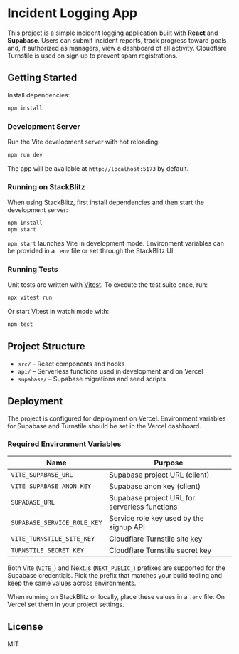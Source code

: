 # Incident Logging App

This project is a simple incident logging application built with **React** and **Supabase**. Users can submit incident reports, track progress toward goals and, if authorized as managers, view a dashboard of all activity. Cloudflare Turnstile is used on sign up to prevent spam registrations.

## Getting Started

Install dependencies:

```bash
npm install
```

### Development Server

Run the Vite development server with hot reloading:

```bash
npm run dev
```

The app will be available at `http://localhost:5173` by default.

### Running on StackBlitz

When using StackBlitz, first install dependencies and then start the development server:

```bash
npm install
npm start
```

`npm start` launches Vite in development mode. Environment variables can be provided in a `.env` file or set through the StackBlitz UI.

### Running Tests

Unit tests are written with [Vitest](https://vitest.dev/). To execute the test suite once, run:

```bash
npx vitest run
```

Or start Vitest in watch mode with:

```bash
npm test
```

## Project Structure

- `src/` – React components and hooks
- `api/` – Serverless functions used in development and on Vercel
- `supabase/` – Supabase migrations and seed scripts

## Deployment

The project is configured for deployment on Vercel. Environment variables for Supabase and Turnstile should be set in the Vercel dashboard.

### Required Environment Variables

| Name | Purpose |
| --- | --- |
| `VITE_SUPABASE_URL` | Supabase project URL (client) |
| `VITE_SUPABASE_ANON_KEY` | Supabase anon key (client) |
| `SUPABASE_URL` | Supabase project URL for serverless functions |
| `SUPABASE_SERVICE_ROLE_KEY` | Service role key used by the signup API |
| `VITE_TURNSTILE_SITE_KEY` | Cloudflare Turnstile site key |
| `TURNSTILE_SECRET_KEY` | Cloudflare Turnstile secret key |

Both Vite (`VITE_`) and Next.js (`NEXT_PUBLIC_`) prefixes are supported for the
Supabase credentials. Pick the prefix that matches your build tooling and keep
the same values across environments.

When running on StackBlitz or locally, place these values in a `.env` file. On Vercel set them in your project settings.

## License

MIT
